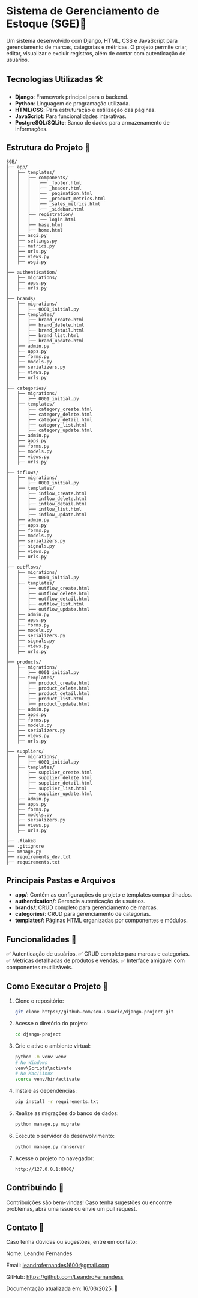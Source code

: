 # Sistema de Gerenciamento de Estoque (SGE)🚀

Um sistema desenvolvido com Django, HTML, CSS e JavaScript para gerenciamento de marcas, categorias e métricas. O projeto permite criar, editar, visualizar e excluir registros, além de contar com autenticação de usuários.

## Tecnologias Utilizadas 🛠️

- **Django**: Framework principal para o backend.
- **Python**: Linguagem de programação utilizada.
- **HTML/CSS**: Para estruturação e estilização das páginas.
- **JavaScript**: Para funcionalidades interativas.
- **PostgreSQL/SQLite**: Banco de dados para armazenamento de informações.

## Estrutura do Projeto 📂

```
SGE/
├── app/
│   ├── templates/
│   │   ├── components/
│   │   │   ├── _footer.html
│   │   │   ├── _header.html
│   │   │   ├── _pagination.html
│   │   │   ├── _product_metrics.html
│   │   │   ├── _sales_metrics.html
│   │   │   ├── _sidebar.html
│   │   ├── registration/
│   │   │   ├── login.html
│   │   ├── base.html
│   │   ├── home.html
│   ├── asgi.py
│   ├── settings.py
│   ├── metrics.py
│   ├── urls.py
│   ├── views.py
│   ├── wsgi.py
│
├── authentication/
│   ├── migrations/
│   ├── apps.py
│   ├── urls.py
│
├── brands/
│   ├── migrations/
│   │   ├── 0001_initial.py
│   ├── templates/
│   │   ├── brand_create.html
│   │   ├── brand_delete.html
│   │   ├── brand_detail.html
│   │   ├── brand_list.html
│   │   ├── brand_update.html
│   ├── admin.py
│   ├── apps.py
│   ├── forms.py
│   ├── models.py
│   ├── serializers.py
│   ├── views.py
│   ├── urls.py
│
├── categories/
│   ├── migrations/
│   │   ├── 0001_initial.py
│   ├── templates/
│   │   ├── category_create.html
│   │   ├── category_delete.html
│   │   ├── category_detail.html
│   │   ├── category_list.html
│   │   ├── category_update.html
│   ├── admin.py
│   ├── apps.py
│   ├── forms.py
│   ├── models.py
│   ├── views.py
│   ├── urls.py
│
├── inflows/
│   ├── migrations/
│   │   ├── 0001_initial.py
│   ├── templates/
│   │   ├── inflow_create.html
│   │   ├── inflow_delete.html
│   │   ├── inflow_detail.html
│   │   ├── inflow_list.html
│   │   ├── inflow_update.html
│   ├── admin.py
│   ├── apps.py
│   ├── forms.py
│   ├── models.py
│   ├── serializers.py
│   ├── signals.py
│   ├── views.py
│   ├── urls.py
│
├── outflows/
│   ├── migrations/
│   │   ├── 0001_initial.py
│   ├── templates/
│   │   ├── outflow_create.html
│   │   ├── outflow_delete.html
│   │   ├── outflow_detail.html
│   │   ├── outflow_list.html
│   │   ├── outflow_update.html
│   ├── admin.py
│   ├── apps.py
│   ├── forms.py
│   ├── models.py
│   ├── serializers.py
│   ├── signals.py
│   ├── views.py
│   ├── urls.py
│
├── products/
│   ├── migrations/
│   │   ├── 0001_initial.py
│   ├── templates/
│   │   ├── product_create.html
│   │   ├── product_delete.html
│   │   ├── product_detail.html
│   │   ├── product_list.html
│   │   ├── product_update.html
│   ├── admin.py
│   ├── apps.py
│   ├── forms.py
│   ├── models.py
│   ├── serializers.py
│   ├── views.py
│   ├── urls.py
│
├── suppliers/
│   ├── migrations/
│   │   ├── 0001_initial.py
│   ├── templates/
│   │   ├── supplier_create.html
│   │   ├── supplier_delete.html
│   │   ├── supplier_detail.html
│   │   ├── supplier_list.html
│   │   ├── supplier_update.html
│   ├── admin.py
│   ├── apps.py
│   ├── forms.py
│   ├── models.py
│   ├── serializers.py
│   ├── views.py
│   ├── urls.py
│
├── .flake8
├── .gitignore
├── manage.py
├── requirements_dev.txt
├── requirements.txt
```

## Principais Pastas e Arquivos

- **app/**: Contém as configurações do projeto e templates compartilhados.
- **authentication/**: Gerencia autenticação de usuários.
- **brands/**: CRUD completo para gerenciamento de marcas.
- **categories/**: CRUD para gerenciamento de categorias.
- **templates/**: Páginas HTML organizadas por componentes e módulos.

## Funcionalidades 🚀

✅ Autenticação de usuários.
✅ CRUD completo para marcas e categorias.
✅ Métricas detalhadas de produtos e vendas.
✅ Interface amigável com componentes reutilizáveis.

## Como Executar o Projeto 🔧

1. Clone o repositório:
   ```bash
   git clone https://github.com/seu-usuario/django-project.git
   ```
2. Acesse o diretório do projeto:
   ```bash
   cd django-project
   ```
3. Crie e ative o ambiente virtual:
   ```bash
   python -m venv venv
   # No Windows
   venv\Scripts\activate
   # No Mac/Linux
   source venv/bin/activate
   ```
4. Instale as dependências:
   ```bash
   pip install -r requirements.txt
   ```
5. Realize as migrações do banco de dados:
   ```bash
   python manage.py migrate
   ```
6. Execute o servidor de desenvolvimento:
   ```bash
   python manage.py runserver
   ```
7. Acesse o projeto no navegador:
   ```
   http://127.0.0.1:8000/
   ```

## Contribuindo 🤝

Contribuições são bem-vindas! Caso tenha sugestões ou encontre problemas, abra uma issue ou envie um pull request.

## Contato 💬

Caso tenha dúvidas ou sugestões, entre em contato:

Nome: Leandro Fernandes

Email: leandrofernandes1600@gmail.com

GitHub: https://github.com/LeandroFernandess

Documentação atualizada em: 16/03/2025. 🚀

